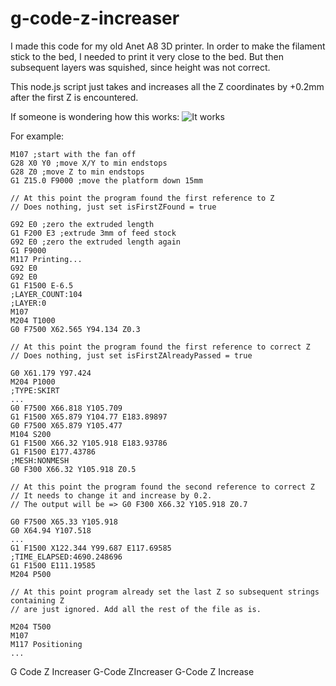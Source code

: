 # g-code-z-increaser

I made this code for my old Anet A8 3D printer. In order to make the filament stick to the bed, I needed to print it very close to the bed. But then subsequent layers was squished, since height was not correct.

This node.js script just takes and increases all the Z coordinates by +0.2mm after the first Z is encountered.

If someone is wondering how this works:
![It works](https://i.redd.it/rskneik2r4h41.jpg)

For example:

```
M107 ;start with the fan off
G28 X0 Y0 ;move X/Y to min endstops
G28 Z0 ;move Z to min endstops
G1 Z15.0 F9000 ;move the platform down 15mm

// At this point the program found the first reference to Z
// Does nothing, just set isFirstZFound = true

G92 E0 ;zero the extruded length
G1 F200 E3 ;extrude 3mm of feed stock
G92 E0 ;zero the extruded length again
G1 F9000
M117 Printing...
G92 E0
G92 E0
G1 F1500 E-6.5
;LAYER_COUNT:104
;LAYER:0
M107
M204 T1000
G0 F7500 X62.565 Y94.134 Z0.3

// At this point the program found the first reference to correct Z
// Does nothing, just set isFirstZAlreadyPassed = true

G0 X61.179 Y97.424
M204 P1000
;TYPE:SKIRT
...
G0 F7500 X66.818 Y105.709
G1 F1500 X65.879 Y104.77 E183.89897
G0 F7500 X65.879 Y105.477
M104 S200
G1 F1500 X66.32 Y105.918 E183.93786
G1 F1500 E177.43786
;MESH:NONMESH
G0 F300 X66.32 Y105.918 Z0.5

// At this point the program found the second reference to correct Z
// It needs to change it and increase by 0.2.
// The output will be => G0 F300 X66.32 Y105.918 Z0.7

G0 F7500 X65.33 Y105.918
G0 X64.94 Y107.518
...
G1 F1500 X122.344 Y99.687 E117.69585
;TIME_ELAPSED:4690.248696
G1 F1500 E111.19585
M204 P500

// At this point program already set the last Z so subsequent strings containing Z
// are just ignored. Add all the rest of the file as is.

M204 T500
M107
M117 Positioning
...
```


G Code Z Increaser
G-Code ZIncreaser
G-Code Z Increase
